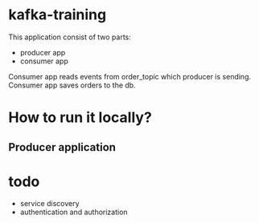 # kafka-training

This application consist of two parts:
- producer app
- consumer app

Consumer app reads events from order_topic which producer is sending. 
Consumer app saves orders to the db.

# How to run it locally?

## Producer application


## 

# todo
* service discovery
* authentication and authorization
